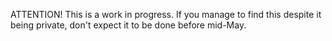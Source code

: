 ATTENTION! This is a work in progress. If you manage to find this despite it being private, don't expect it to be done before mid-May.
